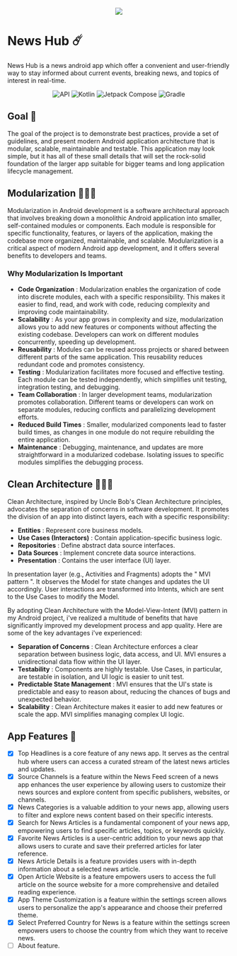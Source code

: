 <div align="center">
</br>
<img src="https://firebasestorage.googleapis.com/v0/b/parent-splash-screen.appspot.com/o/news-hub-logo.png?alt=media&token=0ed29f71-495a-40ab-9c9c-2d3a71a4fe24"/>
</div>

# News Hub ☄️
News Hub is a news android app which offer a convenient and user-friendly way to stay informed about current events, breaking news, and topics of interest in real-time. 
</br>
<p align="center">
<img alt="API" src="https://img.shields.io/badge/Api%2021+-50f270?logo=android&logoColor=black&style=for-the-badge"/></a>
<img alt="Kotlin" src="https://img.shields.io/badge/Kotlin-a503fc?logo=kotlin&logoColor=white&style=for-the-badge"/></a>
<img alt="Jetpack Compose" src="https://img.shields.io/static/v1?style=for-the-badge&message=Jetpack+Compose&color=4285F4&logo=Jetpack+Compose&logoColor=FFFFFF&label="/></a> 
<img alt="Gradle" src="https://img.shields.io/badge/gradle-7.4.2-blue.svg?style=for-the-badge"/></a>
</p>


## Goal 👀
The goal of the project is to demonstrate best practices, provide a set of guidelines, and present modern Android application architecture that is modular, scalable, maintainable and testable. This application may look simple, but it has all of these small details that will set the rock-solid foundation of the larger app suitable for bigger teams and long application lifecycle management.
</br>
## Modularization 👨🏽‍💻
Modularization in Android development is a software architectural approach that involves breaking down a monolithic Android application into smaller, self-contained modules or components. Each module is responsible for specific functionality, features, or layers of the application, making the codebase more organized, maintainable, and scalable. Modularization is a critical aspect of modern Android app development, and it offers several benefits to developers and teams.
### Why Modularization Is Important
- __Code Organization__ : Modularization enables the organization of code into discrete modules, each with a specific responsibility. This makes it easier to find, read, and work with code, reducing complexity and improving code maintainability.
- __Scalability__ : As your app grows in complexity and size, modularization allows you to add new features or components without affecting the existing codebase. Developers can work on different modules concurrently, speeding up development.
- __Reusability__ : Modules can be reused across projects or shared between different parts of the same application. This reusability reduces redundant code and promotes consistency.
- __Testing__ : Modularization facilitates more focused and effective testing. Each module can be tested independently, which simplifies unit testing, integration testing, and debugging.
- __Team Collaboration__ : In larger development teams, modularization promotes collaboration. Different teams or developers can work on separate modules, reducing conflicts and parallelizing development efforts.
- __Reduced Build Times__ : Smaller, modularized components lead to faster build times, as changes in one module do not require rebuilding the entire application.
- __Maintenance__ : Debugging, maintenance, and updates are more straightforward in a modularized codebase. Isolating issues to specific modules simplifies the debugging process.

## Clean Architecture 👨🏽‍💻
Clean Architecture, inspired by Uncle Bob's Clean Architecture principles, advocates the separation of concerns in software development. It promotes the division of an app into distinct layers, each with a specific responsibility:
- __Entities__ : Represent core business models.
- __Use Cases (Interactors)__ : Contain application-specific business logic.
- __Repositories__ : Define abstract data source interfaces.
- __Data Sources__ : Implement concrete data source interactions.
- __Presentation__ : Contains the user interface (UI) layer.

In presentation layer (e.g., Activities and Fragments) adopts the " MVI pattern ". It observes the Model for state changes and updates the UI accordingly. User interactions are transformed into Intents, which are sent to the Use Cases to modify the Model.

By adopting Clean Architecture with the Model-View-Intent (MVI) pattern in my Android project, i've realized a multitude of benefits that have significantly improved my development process and app quality. Here are some of the key advantages i've experienced:

- __Separation of Concerns__ : Clean Architecture enforces a clear separation between business logic, data access, and UI. MVI ensures a unidirectional data flow within the UI layer.
- __Testability__ : Components are highly testable. Use Cases, in particular, are testable in isolation, and UI logic is easier to unit test.
- __Predictable State Management__ : MVI ensures that the UI's state is predictable and easy to reason about, reducing the chances of bugs and unexpected behavior.
- __Scalability__ : Clean Architecture makes it easier to add new features or scale the app. MVI simplifies managing complex UI logic.

## App Features 🎯

- [x] Top Headlines is a core feature of any news app. It serves as the central hub where users can access a curated stream of the latest news articles and updates.
- [x] Source Channels is a feature within the News Feed screen of a news app enhances the user experience by allowing users to customize their news sources and explore content from specific publishers, websites, or channels.
- [x] News Categories is a valuable addition to your news app, allowing users to filter and explore news content based on their specific interests.
- [x] Search for News Articles is a fundamental component of your news app, empowering users to find specific articles, topics, or keywords quickly.
- [x] Favorite News Articles is a user-centric addition to your news app that allows users to curate and save their preferred articles for later reference.
- [x] News Article Details is a feature provides users with in-depth information about a selected news article.
- [x] Open Article Website is a feature empowers users to access the full article on the source website for a more comprehensive and detailed reading experience.
- [x] App Theme Customization is a feature within the settings screen allows users to personalize the app's appearance and choose their preferred theme.
- [x] Select Preferred Country for News is a feature within the settings screen empowers users to choose the country from which they want to receive news.
- [ ] About feature.
